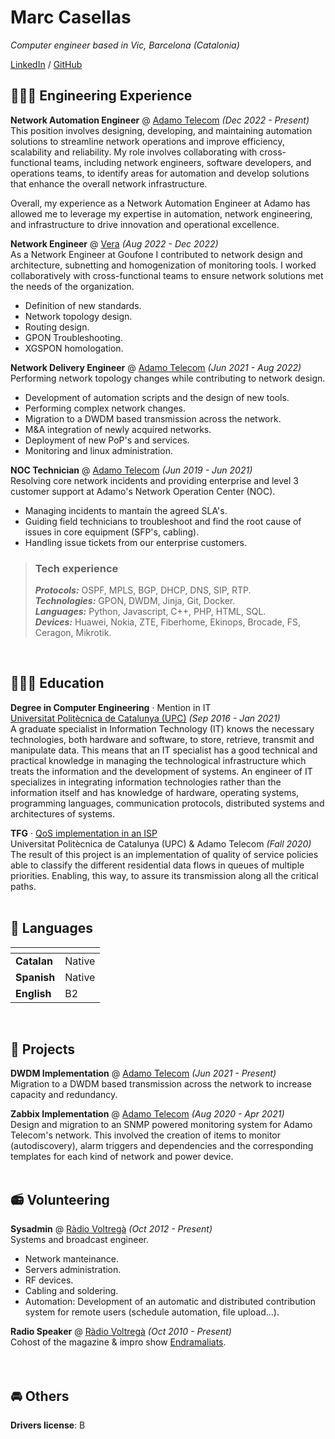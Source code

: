 # Marc Casellas

_Computer engineer based in Vic, Barcelona (Catalonia)_ <br>

[LinkedIn](https://www.linkedin.com/in/casellas98/) / [GitHub](https://github.com/mcasellas/)

## 👨🏻‍💻 Engineering Experience

**Network Automation Engineer** @ [Adamo Telecom](https://adamo.es) _(Dec 2022 - Present)_ <br>
This position involves designing, developing, and maintaining automation solutions to streamline network operations and improve efficiency, scalability and reliability. My role involves collaborating with cross-functional teams, including network engineers, software developers, and operations teams, to identify areas for automation and develop solutions that enhance the overall network infrastructure.

Overall, my experience as a Network Automation Engineer at Adamo has allowed me to leverage my expertise in automation, network engineering, and infrastructure to drive innovation and operational excellence.

    
**Network Engineer** @ [Vera](https://somvera.cat) _(Aug 2022 - Dec 2022)_ <br>
As a Network Engineer at Goufone I contributed to network design and architecture, subnetting and homogenization of monitoring tools. I worked collaboratively with cross-functional teams to ensure network solutions met the needs of the organization.
  - Definition of new standards.
  - Network topology design.
  - Routing design.
  - GPON Troubleshooting.
  - XGSPON homologation.

**Network Delivery Engineer** @ [Adamo Telecom](https://adamo.es) _(Jun 2021 - Aug 2022)_ <br>
Performing network topology changes while contributing to network design.
  - Development of automation scripts and the design of new tools.
  - Performing complex network changes.
  - Migration to a DWDM based transmission across the network.
  - M&A integration of newly acquired networks.
  - Deployment of new PoP's and services.
  - Monitoring and linux administration.

**NOC Technician** @ [Adamo Telecom](https://adamo.es) _(Jun 2019 - Jun 2021)_ <br>
Resolving core network incidents and providing enterprise and level 3 customer support at Adamo's Network Operation Center (NOC).
  - Managing incidents to mantain the agreed SLA's.
  - Guiding field technicians to troubleshoot and find the root cause of issues in core equipment (SFP's, cabling).
  - Handling issue tickets from our enterprise customers.

> ### Tech experience
> **_Protocols:_** OSPF, MPLS, BGP, DHCP, DNS, SIP, RTP.<br>
> **_Technologies:_** GPON, DWDM, Jinja, Git, Docker.<br>
> **_Languages:_** Python, Javascript, C++, PHP, HTML, SQL.<br>
> **_Devices:_** Huawei, Nokia, ZTE, Fiberhome, Ekinops, Brocade, FS, Ceragon, Mikrotik.

<br>

## 👨🏻‍🎓 Education

**Degree in Computer Engineering** · Mention in IT<br>
[Universitat Politècnica de Catalunya (UPC)](https://www.upc.edu) _(Sep 2016 - Jan 2021)_ <br>
A graduate specialist in Information Technology (IT) knows the necessary technologies, both hardware and software, to store, retrieve, transmit and manipulate data. This means that an IT specialist has a good technical and practical knowledge in managing the technological infrastructure which treats the information and the development of systems. An engineer of IT specializes in integrating information technologies rather than the information itself and has knowledge of hardware, operating systems, programming languages, communication protocols, distributed systems and architectures of systems.

**TFG** · [QoS implementation in an ISP](https://upcommons.upc.edu/handle/2117/344879)<br> 
Universitat Politècnica de Catalunya (UPC) & Adamo Telecom _(Fall 2020)_ <br>
The result of this project is an implementation of quality of service policies able to classify the different residential data flows in queues of multiple priorities. Enabling, this way, to assure its transmission along all the critical paths. 
<br><br>

## 💬 Languages

| <!-- --> | <!-- --> | 
|:-------------|:------------------|
| **Catalan** | Native | 
| **Spanish** | Native | 
| **English** | B2 | 

<br>

## 📌 Projects 

**DWDM Implementation** @ [Adamo Telecom](https://www.redi-school.org/) _(Jun 2021 - Present)_<br>
Migration to a DWDM based transmission across the network to increase capacity and redundancy.

**Zabbix Implementation** @ [Adamo Telecom](https://www.redi-school.org/) _(Aug 2020 - Apr 2021)_<br>
Design and migration to an SNMP powered monitoring system for Adamo Telecom's network. This involved the creation of items to monitor (autodiscovery), alarm triggers and dependencies and the corresponding templates for each kind of network and power device.
<br><br>
  
## 📻 Volunteering

**Sysadmin** @ [Ràdio Voltregà](https://radiovoltrega.com) _(Oct 2012 - Present)_ <br>
Systems and broadcast engineer.
  - Network manteinance.
  - Servers administration.
  - RF devices.
  - Cabling and soldering.
  - Automation: Development of an automatic and distributed contribution system for remote users (schedule automation, file upload...).

**Radio Speaker** @ [Ràdio Voltregà](https://radiovoltrega.com) _(Oct 2010 - Present)_ <br>
Cohost of the magazine & impro show [Endramaliats](https://radiovoltrega.com/endramaliats). <br>
<br><br>

## 🚘 Others

**Drivers license**: B
<br><br>
